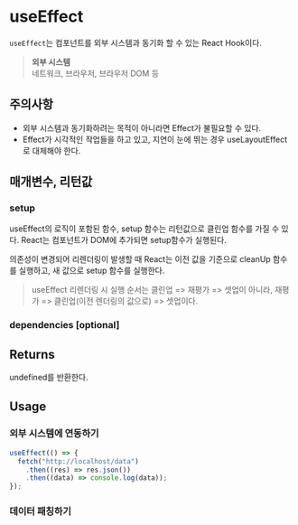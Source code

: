 # useEffect

`useEffect`는 컴포넌트를 외부 시스템과 동기화 할 수 있는 React Hook이다.

> **외부 시스템**<br>
> 네트워크, 브라우저, 브라우저 DOM 등

## 주의사항

- 외부 시스템과 동기화하려는 목적이 아니라면 Effect가 불필요할 수 있다.
- Effect가 시각적인 작업들을 하고 있고, 지연이 눈에 뛰는 경우 useLayoutEffect로 대체해야 한다.

## 매개변수, 리턴값
### setup
useEffect의 로직이 포함된 함수, setup 함수는 리턴값으로 클린업 함수를 가질 수 있다.
React는 컴포넌트가 DOM에 추가되면 setup함수가 실행된다.

의존성이 변경되어 리렌더링이 발생할 때 React는 이전 값을 기준으로 cleanUp 함수를 실행하고, 새 값으로 setup 함수를 실행한다.

> useEffect 리렌더링 시 실행 순서는 클린업 => 재평가 => 셋업이 아니라, 재평가 => 클린업(이전 렌더링의 값으로) => 셋업이다.


### dependencies [optional]

## Returns
undefined를 반환한다.


## Usage

### 외부 시스템에 연동하기

```jsx
useEffect(() => {
  fetch("http://localhost/data")
    .then((res) => res.json())
    .then((data) => console.log(data));
});
```

### 데이터 패칭하기

